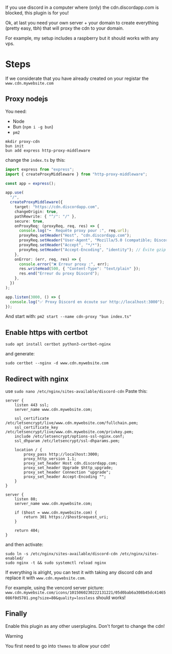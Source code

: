 If you use discord in a computer where (only) the cdn.discordapp.com is blocked, this plugin is for you!

Ok, at last you need your own server + your domain to create everything (pretty easy, tbh) that will proxy the cdn to your domain.

For example, my setup includes a raspberry but it should works with any vps.

# Steps

If we considerate that you have already created on your registar the `www.cdn.mywebsite.com`

## Proxy nodejs
You need:
- Node
- Bun (`npm i -g bun`)
- `pm2`

```
mkdir proxy-cdn
bun init
bun add express http-proxy-middleware
```

change the `index.ts` by this:
```ts
import express from "express";
import { createProxyMiddleware } from "http-proxy-middleware";

const app = express();

app.use(
  "/",
  createProxyMiddleware({
    target: "https://cdn.discordapp.com",
    changeOrigin: true,
    pathRewrite: { "^/": "/" },
    secure: true,
    onProxyReq: (proxyReq, req, res) => {
      console.log("➡️  Requête proxy pour :", req.url);
      proxyReq.setHeader("Host", "cdn.discordapp.com");
      proxyReq.setHeader("User-Agent", "Mozilla/5.0 (compatible; DiscordCDNProxy/1.0)");
      proxyReq.setHeader("Accept", "*/*");
      proxyReq.setHeader("Accept-Encoding", "identity"); // Évite gzip si pas géré
    },
    onError: (err, req, res) => {
      console.error("❌ Erreur proxy :", err);
      res.writeHead(500, { "Content-Type": "text/plain" });
      res.end("Erreur du proxy Discord");
    },
  })
);

app.listen(3000, () => {
  console.log("✅ Proxy Discord en écoute sur http://localhost:3000");
});
```

And start with: `pm2 start --name cdn-proxy "bun index.ts"`

## Enable https with certbot

```
sudo apt install certbot python3-certbot-nginx
```

and generate:
```
sudo certbot --nginx -d www.cdn.mywebsite.com
```

## Redirect with nginx

use `sudo nano /etc/nginx/sites-available/discord-cdn`
Paste this:
```
server {
    listen 443 ssl;
    server_name www.cdn.mywebsite.com;

    ssl_certificate /etc/letsencrypt/live/www.cdn.mywebsite.com/fullchain.pem;
    ssl_certificate_key /etc/letsencrypt/live/www.cdn.mywebsite.com/privkey.pem;
    include /etc/letsencrypt/options-ssl-nginx.conf;
    ssl_dhparam /etc/letsencrypt/ssl-dhparams.pem;

    location / {
        proxy_pass http://localhost:3000;
        proxy_http_version 1.1;
        proxy_set_header Host cdn.discordapp.com;
        proxy_set_header Upgrade $http_upgrade;
        proxy_set_header Connection "upgrade";
        proxy_set_header Accept-Encoding "";
    }
}

server {
    listen 80;
    server_name www.cdn.mywebsite.com;

    if ($host = www.cdn.mywebsite.com) {
        return 301 https://$host$request_uri;
    }

    return 404;
}
```

and then activate:
```
sudo ln -s /etc/nginx/sites-available/discord-cdn /etc/nginx/sites-enabled/
sudo nginx -t && sudo systemctl reload nginx
```

If everything is alright, you can test it with taking any discord cdn and replace it with `www.cdn.mywebsite.com`.

For example, using the vencord server picture: `www.cdn.mywebsite.com/icons/1015060230222131221/05d0bab6a308b45dc41465086f0d5701.png?size=80&quality=lossless` should works!

## Finally

Enable this plugin as any other userplugins. Don't forget to change the cdn!

> [!warning]
> You first need to go into `themes` to allow your cdn!

